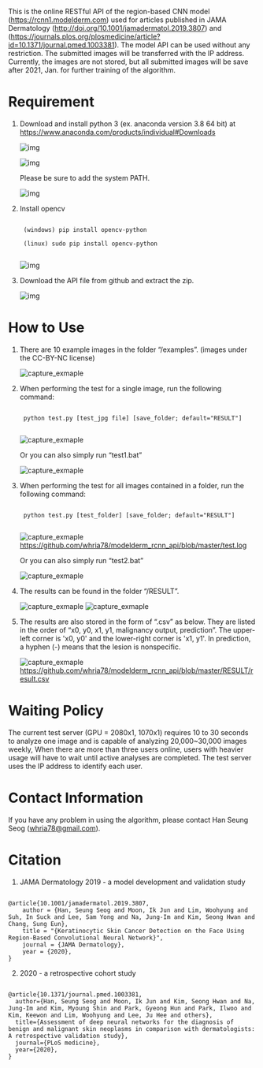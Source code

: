 This is the online RESTful API of the region-based CNN model (https://rcnn1.modelderm.com) used for articles published in JAMA Dermatology (http://doi.org/10.1001/jamadermatol.2019.3807) and (https://journals.plos.org/plosmedicine/article?id=10.1371/journal.pmed.1003381). The model API can be used without any restriction. The submitted images will be transferred with the IP address. Currently, the images are not stored, but all submitted images will be save after 2021, Jan. for further training of the algorithm.

# Requirement
1) Download and install python 3 (ex. anaconda version 3.8 64 bit) at https://www.anaconda.com/products/individual#Downloads


	![img](./img/download_anaconda.PNG)

	![img](./img/ana1.PNG)

	Please be sure to add the system PATH. 
	
	![img](./img/ana2.PNG)

2) Install opencv

	<pre><code>
	(windows) pip install opencv-python
	
	(linux) sudo pip install opencv-python
	</code></pre>
	
	
	![img](./img/pip_opencv.PNG)

3) Download the API file from github and extract the zip.

	![img](./img/git_download.PNG)

# How to Use 

1) There are 10 example images in the folder “/examples”. (images under the CC-BY-NC license)

	![capture_exmaple](./img/capture_example_folder.PNG)

2) When performing the test for a single image, run the following command: 

	<pre><code>
	python test.py [test_jpg file] [save_folder; default="RESULT"]
	</code></pre>

	
	![capture_exmaple](./img/run_one_file.PNG)

	Or you can also simply run “test1.bat”
	
	![capture_exmaple](./img/batch_for_win.PNG)


3) When performing the test for all images contained in a folder, run the following command: 

	<pre><code>
	python test.py [test_folder] [save_folder; default="RESULT"]
	</code></pre>
	
	
	![capture_exmaple](./img/run_folder.PNG)
	https://github.com/whria78/modelderm_rcnn_api/blob/master/test.log

	Or you can also simply run “test2.bat”

	![capture_exmaple](./img/batch_for_win.PNG)


4) The results can be found in the folder “/RESULT”. 

	![capture_exmaple](./img/capture_result_folder.PNG)
	![capture_exmaple](./img/capture_result.PNG)

5) The results are also stored in the form of “.csv” as below. They are listed in the order of “x0, y0, x1, y1, malignancy output, prediction”. The upper-left corner is 'x0, y0' and the lower-right corner is 'x1, y1'. In prediction, a hyphen (-) means that the lesion is nonspecific.

	![capture_exmaple](./img/capture_result_csv.PNG)
	https://github.com/whria78/modelderm_rcnn_api/blob/master/RESULT/result.csv


# Waiting Policy
The current test server (GPU = 2080x1, 1070x1) requires 10 to 30 seconds to analyze one image and is capable of analyzing 20,000~30,000 images weekly, When there are more than three users online, users with heavier usage will have to wait until active analyses are completed. The test server uses the IP address to identify each user.  


# Contact Information
If you have any problem in using the algorithm, please contact Han Seung Seog (whria78@gmail.com).


# Citation
1) JAMA Dermatology 2019 - a model development and validation study

<pre><code>
@article{10.1001/jamadermatol.2019.3807,
    author = {Han, Seung Seog and Moon, Ik Jun and Lim, Woohyung and Suh, In Suck and Lee, Sam Yong and Na, Jung-Im and Kim, Seong Hwan and Chang, Sung Eun},
    title = "{Keratinocytic Skin Cancer Detection on the Face Using Region-Based Convolutional Neural Network}",
    journal = {JAMA Dermatology},
    year = {2020},
}
</pre></code>

2) 2020 - a retrospective cohort study

<pre><code>
@article{10.1371/journal.pmed.1003381,
  author={Han, Seung Seog and Moon, Ik Jun and Kim, Seong Hwan and Na, Jung-Im and Kim, Myoung Shin and Park, Gyeong Hun and Park, Ilwoo and Kim, Keewon and Lim, Woohyung and Lee, Ju Hee and others},
  title={Assessment of deep neural networks for the diagnosis of benign and malignant skin neoplasms in comparison with dermatologists: A retrospective validation study},
  journal={PLoS medicine},
  year={2020},
}
</pre></code>
